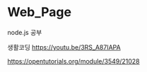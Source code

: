 # Web_Page
node.js 공부

생활코딩
https://youtu.be/3RS_A87IAPA

https://opentutorials.org/module/3549/21028
